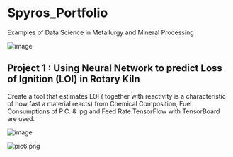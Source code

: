 

# Spyros_Portfolio
Examples of Data Science in Metallurgy and Mineral Processing

![image](https://user-images.githubusercontent.com/56194024/111022746-64f94180-83dd-11eb-9141-fd98612bbe62.png)


## Project 1 : Using Neural Network to predict Loss of Ignition (LOI) in Rotary Kiln
Create a tool that estimates LOI ( together with reactivity is a characteristic of how fast a material reacts) from Chemical Composition, Fuel Consumptions of P.C. & lpg and Feed Rate.TensorFlow with TensorBoard are used.  

![image](https://user-images.githubusercontent.com/56194024/111022767-8eb26880-83dd-11eb-9933-6a7be6aa20b3.png)


<img src="http://blogs.sw.siemens.com/wp-content/uploads/sites/6/2019/09/pic6-1.png" alt="pic6.png" title="pic6.png">
